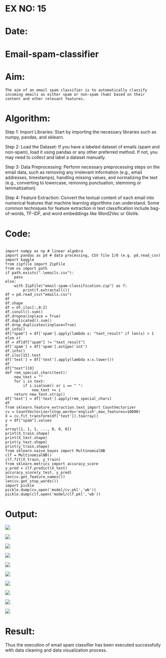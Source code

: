 # EX NO: 15

# Date: 

# Email-spam-classifier

# Aim:
    The aim of an email spam classifier is to automatically classify incoming emails as either spam or non-spam (ham) based on their content and other relevant features. 
    
# Algorithm:

Step 1: Import Libraries: Start by importing the necessary libraries such as numpy, pandas, and sklearn.

Step 2: Load the Dataset: If you have a labeled dataset of emails (spam and non-spam), load it using pandas or any other preferred method. If not, you may need to collect and label a dataset manually.

Step 3: Data Preprocessing: Perform necessary preprocessing steps on the email data, such as removing any irrelevant information (e.g., email addresses, timestamps), handling missing values, and normalizing the text (e.g., converting to lowercase, removing punctuation, stemming or lemmatization).

Step 4: Feature Extraction: Convert the textual content of each email into numerical features that machine learning algorithms can understand. Some common techniques for feature extraction in text classification include bag-of-words, TF-IDF, and word embeddings like Word2Vec or GloVe.


# Code:

```

import numpy as np # linear algebra
import pandas as pd # data processing, CSV file I/O (e.g. pd.read_csv)
import kaggle
from zipfile import ZipFile
from os import path
if path.exists(".\emails.csv"):
    pass
else:
    with ZipFile("email-spam-classification.zip") as f:
        print(f.extractall())
df = pd.read_csv("emails.csv")
df
df.shape
df = df.iloc[:,0:2]
df.isnull().sum()
df.dropna(inplace = True)
df.duplicated().sum()
df.drop_duplicates(inplace=True)
df.info()
df["spam"] = df['spam'].apply(lambda x: "text_result" if len(x) > 1 else x) 
df = df[df["spam"] != "text_result"]
df['spam'] = df['spam'].astype('int')
df.info()
df.iloc[15].text
df['text'] = df['text'].apply(lambda x:x.lower())
df
df["text"][0]
def rem_special_chars(text):
    new_text = ""
    for i in text:
        if i.isalnum() or i == " ":
            new_text += i
    return new_text.strip()
df['text'] = df['text'].apply(rem_special_chars)
df
from sklearn.feature_extraction.text import CountVectorizer
cv = CountVectorizer(stop_words='english',max_features=10000)
X = cv.fit_transform(df['text']).toarray()
y = df["spam"].values
y
array([1, 1, 1, ..., 0, 0, 0])
print(X_train.shape)
print(X_test.shape)
print(y_test.shape)
print(y_train.shape)
from sklearn.naive_bayes import MultinomialNB
clf = MultinomialNB()
clf.fit(X_train, y_train)
from sklearn.metrics import accuracy_score
y_pred = clf.predict(X_test)
accuracy_score(y_test, y_pred)
len(cv.get_feature_names())
len(cv.get_stop_words())
import pickle
pickle.dump(cv,open('model/cv.pkl','wb'))
pickle.dump(clf,open('model/clf.pkl','wb'))

```

# Output:

![](https://github.com/saran7d/Email-spam-classifier/blob/main/1.png)

![](https://github.com/saran7d/Email-spam-classifier/blob/main/2.png)

![](https://github.com/saran7d/Email-spam-classifier/blob/main/3.png)

![](https://github.com/saran7d/Email-spam-classifier/blob/main/4.png)

![](https://github.com/saran7d/Email-spam-classifier/blob/main/5.png)

![](https://github.com/saran7d/Email-spam-classifier/blob/main/6.png)

![](https://github.com/saran7d/Email-spam-classifier/blob/main/7.png)

![](https://github.com/saran7d/Email-spam-classifier/blob/main/8.png)

![](https://github.com/saran7d/Email-spam-classifier/blob/main/9.png)

![](https://github.com/saran7d/Email-spam-classifier/blob/main/10.png)

# Result:

Thus the execution of email spam classifier has been executed successfully with data cleaning and data visualization process.
